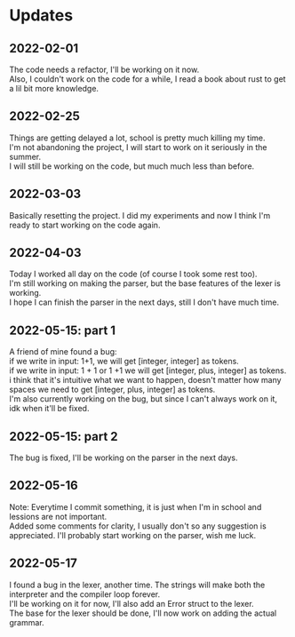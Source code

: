 # Updates

## 2022-02-01

The code needs a refactor, I'll be working on it now.  
Also, I couldn't work on the code for a while, I read a book about rust to get a lil bit more knowledge.

## 2022-02-25

Things are getting delayed a lot, school is pretty much killing my time.  
I'm not abandoning the project, I will start to work on it seriously in the summer.  
I will still be working on the code, but much much less than before.

## 2022-03-03

Basically resetting the project. I did my experiments and now I think I'm ready to start working on the code again.

## 2022-04-03

Today I worked all day on the code (of course I took some rest too).  
I'm still working on making the parser, but the base features of the lexer is working.  
I hope I can finish the parser in the next days, still I don't have much time.

## 2022-05-15: part 1

A friend of mine found a bug:  
if we write in input: 1+1, we will get [integer, integer] as tokens.  
if we write in input: 1 + 1 or 1 +1 we will get [integer, plus, integer] as tokens.  
i think that it's intuitive what we want to happen, doesn't matter how many spaces we need to get [integer, plus, integer] as tokens.  
I'm also currently working on the bug, but since I can't always work on it, idk when it'll be fixed.

## 2022-05-15: part 2

The bug is fixed, I'll be working on the parser in the next days.

## 2022-05-16

Note: Everytime I commit something, it is just when I'm in school and lessions are not important.  
Added some comments for clarity, I usually don't so any suggestion is appreciated.
I'll probably start working on the parser, wish me luck.

## 2022-05-17

I found a bug in the lexer, another time. The strings will make both the interpreter and the compiler loop forever.  
I'll be working on it for now, I'll also add an Error struct to the lexer.  
The base for the lexer should be done, I'll now work on adding the actual grammar.
